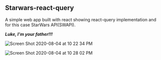 ## Starwars-react-query

A simple web app built with react showing react-query implementation and for this case StarWars API(SWAPI).

***Luke, I'm your father!!!***

![Screen Shot 2020-08-04 at 10 22 34 PM](https://user-images.githubusercontent.com/22290070/89336292-d764af00-d6a1-11ea-895b-bc7ab70d2f48.png)

![Screen Shot 2020-08-04 at 10 28 02 PM](https://user-images.githubusercontent.com/22290070/89336303-db90cc80-d6a1-11ea-9d13-ef80b9a09d5c.png)
